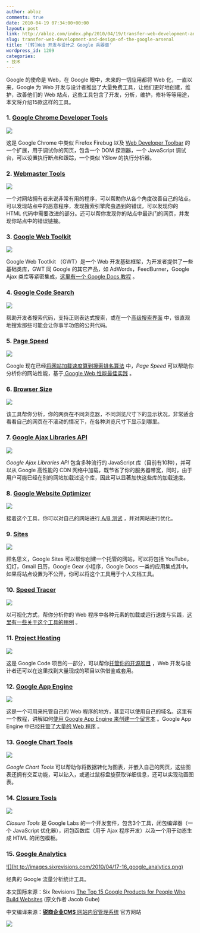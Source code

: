 ```yaml
---
author: abloz
comments: true
date: 2010-04-19 07:34:00+00:00
layout: post
link: http://abloz.com/index.php/2010/04/19/transfer-web-development-and-design-of-the-google-arsenal/
slug: transfer-web-development-and-design-of-the-google-arsenal
title: '[转]Web 开发与设计之 Google 兵器谱'
wordpress_id: 1209
categories:
- 技术
---
```


Google 的使命是 Web，在 Google 眼中，未来的一切应用都将 Web 化，一直以来，Google 为 Web 开发与设计者推出了大量免费工具，让他们更好地创建，维护，改善他们的 Web 站点，这些工具包含了开发，分析，维护，修补等等用途，本文将介绍15款这样的工具。

### 1. [Google  Chrome Developer Tools](http://blog.chromium.org/2009/06/developer-tools-for-google-chrome.html)

[![](http://images.sixrevisions.com/2010/04/17-03_developer_tools.png) ](http://blog.chromium.org/2009/06/developer-tools-for-google-chrome.html)

这是 Google Chrome 中类似 Firefox Firebug 以及 [Web   Developer Toolbar](http://sixrevisions.com/tools/firefox_web_developer_extension_toolbar/) 的一个扩展，用于调试你的网页，包含一个 DOM 探测器，一个 JavaScript 调试台，可以设置执行断点和跟踪，一个类似 YSlow 的执行分析器。

### 2. [Webmaster  Tools](https://www.google.com/webmasters/tools/home?hl=en)

[![](http://images.sixrevisions.com/2010/04/17-04_webmaster_tools.png) ](https://www.google.com/webmasters/tools/home?hl=en)

一个对网站拥有者来说非常有用的程序，可以帮助你从各个角度改善自己的站点。可以发现站点中的恶意程序，发现搜索引擎爬虫遇到的错误，可以发现你的 HTML 代码中需要改进的部分。还可以帮你发现你的站点中最热门的网页，并发现你站点中的错误链接。

### 3. [Google Web Toolkit](http://code.google.com/webtoolkit/)

[![](http://images.sixrevisions.com/2010/04/17-05_gwt.png) ](http://code.google.com/webtoolkit/)

Google Web Tootlkit （GWT）是一个 Web 开发基础框架，为开发者提供了一些基础类库，GWT 同 Google 的其它产品，如 AdWords，FeedBurner，Google Ajax 类库等紧密集成，[这里有一个 Google Docs 教程](http://code.google.com/webtoolkit/doc/latest/tutorial/) 。

### 4. [Google Code Search](http://www.google.com/codesearch)

[![](http://images.sixrevisions.com/2010/04/17-06_code_search.png) ](http://www.google.com/codesearch)

帮助开发者搜索代码，支持正则表达式搜索，或在一个[高级搜索界面](http://www.google.com/codesearch/advanced_code_search) 中，很直观地搜索那些可能会让你事半功倍的公共代码。

### 5. [Page Speed](http://code.google.com/speed/page-speed/)

[![](http://images.sixrevisions.com/2010/04/17-07_page_speed.png) ](http://code.google.com/speed/page-speed/)

Google 现在已经[将网站加载速度算到搜索排名算法](http://www.mattcutts.com/blog/site-speed/) 中，_Page Speed_ 可以帮助你分析你的网站性能，基于[ Google Web 性能最佳实践](http://code.google.com/speed/page-speed/docs/rules_intro.html) 。

### 6. [Browser Size](http://browsersize.googlelabs.com/)

[![](http://images.sixrevisions.com/2010/04/17-08_browser_size.png) ](http://browsersize.googlelabs.com/)

该工具帮你分析，你的网页在不同浏览器，不同浏览尺寸下的显示状况，非常适合看看自己的网页在不滚动的情况下，在各种浏览尺寸下显示到哪里。

### 7. [Google Ajax  Libraries API](http://code.google.com/apis/ajaxlibs/)

[![](http://images.sixrevisions.com/2010/04/17-09_ajax_libraries.png) ](http://code.google.com/apis/ajaxlibs/)

_Google Ajax Libraries API_ 包含多种流行的 JavaScript 库（目前有10种），并可以从 Google 高性能的 CDN 网络中加载，既节省了你的服务器带宽，同时，由于用户可能已经在别的网站加载过这个库，因此可以显著加快这些库的加载速度。

### 8. [Google  Website Optimizer](http://www.google.com/websiteoptimizer/b/index.html)

[![](http://images.sixrevisions.com/2010/04/17-02_website_optimizer.jpg) ](http://www.google.com/websiteoptimizer/b/index.html)

接着这个工具，你可以对自己的网站进行[ A/B 测试](http://sixrevisions.com/user-interface/an-introduction-to-website-split-testing/) ，并对网站进行优化。

### 9. [Sites](http://sites.google.com/)

[![](http://images.sixrevisions.com/2010/04/17-10_google_sites.png) ](http://sites.google.com/)

顾名思义，Google Sites 可以帮你创建一个托管的网站，可以将包括 YouTube，幻灯，Gmail 日历，Google Gear 小程序，Google Docs 一类的应用集成其中。如果将站点设置为不公开，你可以将这个工具用于个人文档工具。

### 10. [Speed  Tracer](http://code.google.com/webtoolkit/speedtracer/)

[![](http://images.sixrevisions.com/2010/04/17-12_speed_tracer.jpg) ](http://code.google.com/webtoolkit/speedtracer/)

以可视化方式，帮你分析你的 Web 程序中各种元素的加载或运行速度与实践，[这里有一些关于这个工具的用例](http://code.google.com/webtoolkit/speedtracer/speed-tracer-examples.html) 。

### 11. [Project Hosting](http://code.google.com/hosting/)

[![](http://images.sixrevisions.com/2010/04/17-13_project_hosting.png) ](http://code.google.com/hosting/)

这是 Google Code 项目的一部分，可以帮你[托管你的开源项目](http://sixrevisions.com/resources/15-fantastic-finds-on-the-google-code-repository/) ，Web 开发与设计者还可以在这里找到大量现成的项目以供借鉴或套用。

### 12. [Google App Engine](http://code.google.com/appengine/)

[![](http://images.sixrevisions.com/2010/04/17-11_app_engine.png) ](http://code.google.com/appengine/)

这是一个可用来托管自己的 Web 程序的地方，甚至可以使用自己的域名。这里有一个教程，讲解如何[使用 Google App Engine 来创建一个留言本](http://code.google.com/appengine/docs/python/gettingstarted/) 。Google App Engine 中已经[托管了大量的 Web 程序](http://appgallery.appspot.com/) 。

### 13. [Google Chart  Tools](http://code.google.com/apis/charttools/)

[![](http://images.sixrevisions.com/2010/04/17-14_chart_tools.png) ](http://code.google.com/apis/charttools/)

_Google  Chart Tools_ 可以帮助你将数据转化为图表，并嵌入自己的网页，这些图表还拥有交互功能，可以钻入，或通过鼠标盘旋获取详细信息，还可以实现动画图表。

### 14. [Closure Tools](http://code.google.com/closure/)

[![](http://images.sixrevisions.com/2010/04/17-15_closure_compiler.png) ](http://code.google.com/closure/)

_Closure Tools_ 是 Google Labs 的一个开发套件，包含3个工具，闭包编译器（一个 JavaScript 优化器），闭包函数库（用于 Ajax 程序开发）以及一个用于动态生成 HTML 的闭包模板。

### 15.  [Google Analytics](http://www.google.com/analytics/)

[![](ht
tp://images.sixrevisions.com/2010/04/17-16_google_analytics.png) ](http://www.google.com/analytics/)

经典的 Google 流量分析统计工具。

本文国际来源：Six Revisions [The Top 15 Google Products for People Who Build Websites](http://sixrevisions.com/tools/the-top-15-google-products-for-people-who-build-websites/) (原文作者 Jacob Gube)

中文编译来源：[**锐商企业CMS** 网站内容管理系统](http://www.comsharp.com/) 官方网站

  
  


![](http://img.zemanta.com/pixy.gif?x-id=d99494a3-e31a-835d-9d1c-629ec9060cd3)

